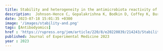 ```yaml
---
title: Stability and heterogeneity in the antimicrobiota reactivity of human milk-derived immunoglobulin A
description:  Johnson-Hence C, Gopalakrishna K, Bodkin D, Coffey K, Burr A, <strong>Rahman S</strong>, Rai A, Abbott D, Sosa Y, Tometich J, <strong>Das J</strong>, Hand T
date: 2023-07-18 15:01:35 +0300
image: '/images/stability-and.png'
tags: [Antibodyomics]
href : 'https://rupress.org/jem/article/220/8/e20220839/214243/Stability-and-heterogeneity-in-the-antimicrobiota'
published: Journal of Experimental Medicine 2023
year : 2023
---
```

